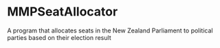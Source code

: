 # MMPSeatAllocator
A program that allocates seats in the New Zealand Parliament to political parties based on their election result
